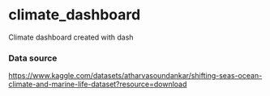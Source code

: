 # climate_dashboard
Climate dashboard created with dash
### Data source
https://www.kaggle.com/datasets/atharvasoundankar/shifting-seas-ocean-climate-and-marine-life-dataset?resource=download 
